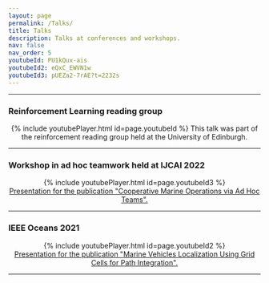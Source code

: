 ```yaml
---
layout: page
permalink: /Talks/
title: Talks
description: Talks at conferences and workshops.
nav: false
nav_order: 5
youtubeId: PU1kQux-ais
youtubeId2: eQxC_EWVN1w
youtubeId3: pUEZa2-7rAE?t=2232s
---
```


---
### Reinforcement Learning reading group


<div align="center">
  {% include youtubePlayer.html id=page.youtubeId %}
  This talk was part of the reinforcement reading group held at the University of Edinburgh. 
</div>

---

### Workshop in ad hoc teamwork held at IJCAI 2022


<div class="container" align="center">
{% include youtubePlayer.html id=page.youtubeId3 %}

</div>

 <body>
    <a href="https://arxiv.org/abs/2207.07498">
      <div  align="center">
        Presentation for the publication "Cooperative Marine Operations via Ad Hoc Teams". 
      </div>
    </a>
  </body>

---

### IEEE Oceans 2021 


<div align="center">
{% include youtubePlayer.html id=page.youtubeId2 %}

</div>

 <body>
    <a href="https://arxiv.org/abs/2107.13461">
      <div  align="center">
        Presentation for the publication "Marine Vehicles Localization Using Grid Cells for Path Integration".
      </div>
    </a>
  </body>

---